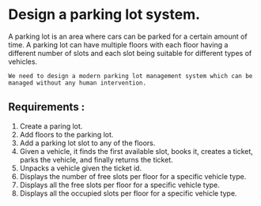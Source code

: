 # Design a parking lot system.

A parking lot is an area where cars can be parked for a certain 
amount of time. A parking lot can have multiple floors with each
floor having a different number of slots and each slot being suitable
for different types of vehicles.

`We need to design a modern parking lot management system which can be managed without
any human intervention.` 

## Requirements : 
1. Create a paring lot.
2. Add floors to the parking lot.
3. Add a parking lot slot to any of the floors.
4. Given a vehicle, it finds the first available slot, books it, creates a ticket, 
  parks the vehicle, and finally returns the ticket.
5. Unpacks a vehicle given the ticket id.
6. Displays the number of free slots per floor for a specific vehicle type.
7. Displays all the free slots per floor for a specific vehicle type.
8. Displays all the occupied slots per floor for a specific vehicle type.


